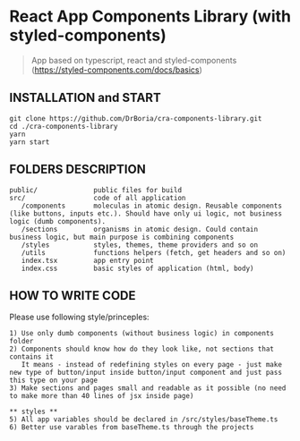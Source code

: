 # React App Components Library (with styled-components)

> App based on typescript, react and styled-components (https://styled-components.com/docs/basics)

## INSTALLATION and START

    git clone https://github.com/DrBoria/cra-components-library.git
    cd ./cra-components-library
    yarn
    yarn start

## FOLDERS DESCRIPTION

    public/              public files for build
    src/                 code of all application
       /components       moleculas in atomic design. Reusable components (like buttons, inputs etc.). Should have only ui logic, not business logic (dumb components).
       /sections         organisms in atomic design. Could contain business logic, but main purpose is combining components
       /styles           styles, themes, theme providers and so on
       /utils            functions helpers (fetch, get headers and so on)
       index.tsx         app entry point
       index.css         basic styles of application (html, body)

## HOW TO WRITE CODE

Please use following style/princeples:

    1) Use only dumb components (without business logic) in components folder
    2) Components should know how do they look like, not sections that contains it
       It means - instead of redefining styles on every page - just make new type of button/input inside button/input component and just pass this type on your page
    3) Make sections and pages small and readable as it possible (no need to make more than 40 lines of jsx inside page)

    ** styles **
    5) All app variables should be declared in /src/styles/baseTheme.ts
    6) Better use varables from baseTheme.ts through the projects
